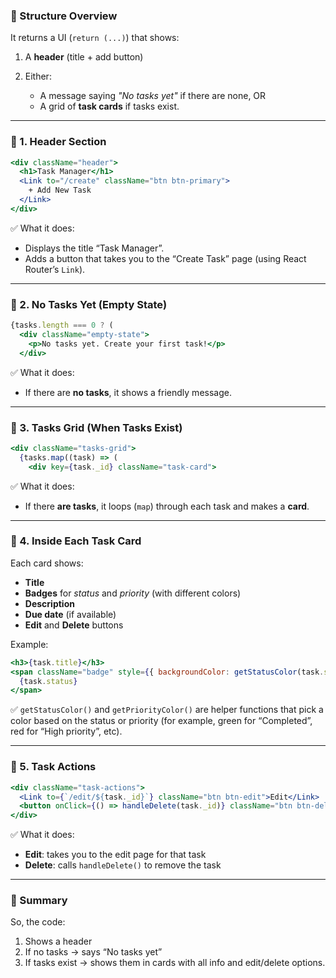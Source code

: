 ### 🧩 Structure Overview

It returns a UI (`return (...)`) that shows:

1. A **header** (title + add button)
2. Either:

   * A message saying *"No tasks yet"* if there are none, OR
   * A grid of **task cards** if tasks exist.

---

### 🔹 1. Header Section

```jsx
<div className="header">
  <h1>Task Manager</h1>
  <Link to="/create" className="btn btn-primary">
    + Add New Task
  </Link>
</div>
```

✅ What it does:

* Displays the title “Task Manager”.
* Adds a button that takes you to the “Create Task” page (using React Router’s `Link`).

---

### 🔹 2. No Tasks Yet (Empty State)

```jsx
{tasks.length === 0 ? (
  <div className="empty-state">
    <p>No tasks yet. Create your first task!</p>
  </div>
```

✅ What it does:

* If there are **no tasks**, it shows a friendly message.

---

### 🔹 3. Tasks Grid (When Tasks Exist)

```jsx
<div className="tasks-grid">
  {tasks.map((task) => (
    <div key={task._id} className="task-card">
```

✅ What it does:

* If there **are tasks**, it loops (`map`) through each task and makes a **card**.

---

### 🔹 4. Inside Each Task Card

Each card shows:

* **Title**
* **Badges** for *status* and *priority* (with different colors)
* **Description**
* **Due date** (if available)
* **Edit** and **Delete** buttons

Example:

```jsx
<h3>{task.title}</h3>
<span className="badge" style={{ backgroundColor: getStatusColor(task.status) }}>
  {task.status}
</span>
```

✅ `getStatusColor()` and `getPriorityColor()` are helper functions that pick a color based on the status or priority (for example, green for “Completed”, red for “High priority”, etc).

---

### 🔹 5. Task Actions

```jsx
<div className="task-actions">
  <Link to={`/edit/${task._id}`} className="btn btn-edit">Edit</Link>
  <button onClick={() => handleDelete(task._id)} className="btn btn-delete">Delete</button>
</div>
```

✅ What it does:

* **Edit**: takes you to the edit page for that task
* **Delete**: calls `handleDelete()` to remove the task

---

### 🧠 Summary

So, the code:

1. Shows a header
2. If no tasks → says “No tasks yet”
3. If tasks exist → shows them in cards with all info and edit/delete options.
